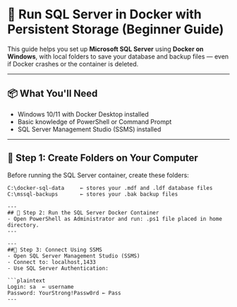 # 🐳 Run SQL Server in Docker with Persistent Storage (Beginner Guide)

This guide helps you set up **Microsoft SQL Server** using **Docker on Windows**, with local folders to save your database and backup files — even if Docker crashes or the container is deleted.

---

## 📦 What You'll Need

- Windows 10/11 with Docker Desktop installed
- Basic knowledge of PowerShell or Command Prompt
- SQL Server Management Studio (SSMS) installed

---

## 📁 Step 1: Create Folders on Your Computer

Before running the SQL Server container, create these folders:

```plaintext
C:\docker-sql-data     ← stores your .mdf and .ldf database files
C:\mssql-backups       ← stores your .bak backup files

---
## 🐳 Step 2: Run the SQL Server Docker Container
- Open PowerShell as Administrator and run: .ps1 file placed in home directory.
---

---
##🧠 Step 3: Connect Using SSMS
- Open SQL Server Management Studio (SSMS)
- Connect to: localhost,1433
- Use SQL Server Authentication:

```plaintext
Login: sa  ← username
Password: YourStrong!Passw0rd ← Pass
---

